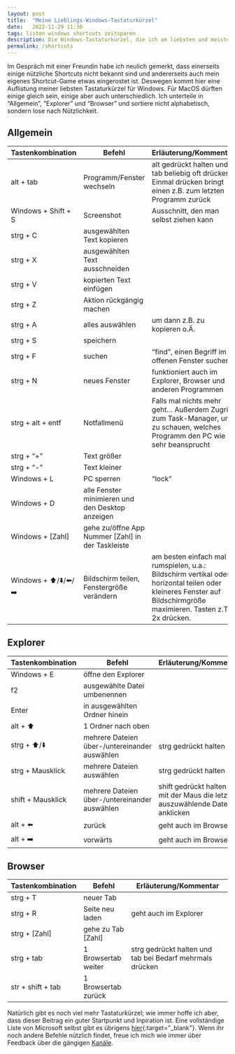 ```yaml
---
layout: post
title:  "Meine Lieblings-Windows-Tastaturkürzel"
date:   2022-11-29 11:30
tags: listen windows shortcuts zeitsparen
description: Die Windows-Tastaturkürzel, die ich am liebsten und meisten verwende
permalink: /shortcuts
---
```

Im Gespräch mit einer Freundin habe ich neulich gemerkt, dass einerseits einige nützliche Shortcuts nicht bekannt sind und andererseits auch mein eigenes Shortcut-Game etwas eingerostet ist. Deswegen kommt hier eine Auflistung meiner liebsten Tastaturkürzel für Windows. Für MacOS dürften einige gleich sein, einige aber auch unterschiedlich. Ich unterteile in “Allgemein”, “Explorer” und “Browser” und sortiere nicht alphabetisch, sondern lose nach Nützlichkeit.

## Allgemein

| Tastenkombination | Befehl | Erläuterung/Kommentar |
| --- | --- | --- |
| alt + tab | Programm/Fenster wechseln | alt gedrückt halten und tab beliebig oft drücken. Einmal drücken bringt einen z.B. zum letzten Programm zurück |
| Windows + Shift + S | Screenshot | Ausschnitt, den man selbst ziehen kann |
| strg + C | ausgewählten Text kopieren |  |
| strg + X | ausgewählten Text ausschneiden |  |
| strg + V | kopierten Text einfügen |  |
| strg + Z | Aktion rückgängig machen |  |
| strg + A | alles auswählen | um dann z.B. zu kopieren o.Ä. |
| strg + S | speichern |  |
| strg + F | suchen | “find”, einen Begriff im offenen Fenster suchen |
| strg + N | neues Fenster | funktioniert auch im Explorer, Browser und anderen Programmen |
| strg + alt + entf | Notfallmenü | Falls mal nichts mehr geht… Außerdem Zugriff zum Task-Manager, um zu schauen, welches Programm den PC wie sehr beansprucht |
| strg + “+” | Text größer |  |
| strg + “-” | Text kleiner |  |
| Windows + L | PC sperren | “lock” |
| Windows + D | alle Fenster minimieren und den Desktop anzeigen |  |
| Windows + [Zahl] | gehe zu/öffne App Nummer [Zahl] in der Taskleiste |  |
| Windows + ⬆️/⬇️/⬅️/➡️ | Bildschirm teilen, Fenstergröße verändern | am besten einfach mal rumspielen, u.a.: Bildschirm vertikal oder horizontal teilen oder kleineres Fenster auf Bildschirmgröße maximieren. Tasten z.T. 2x drücken. |

## Explorer

| Tastenkombination | Befehl | Erläuterung/Kommentar |
| --- | --- | --- |
| Windows + E | öffne den Explorer |  |
| f2 | ausgewählte Datei umbenennen |  |
| Enter | in ausgewählten Ordner hinein |  |
| alt + ⬆️ | 1 Ordner nach oben |  |
| strg + ⬆️/⬇️ | mehrere Dateien über-/untereinander auswählen | strg gedrückt halten |
| strg + Mausklick | mehrere Dateien auswählen | strg gedrückt halten |
| shift + Mausklick | mehrere Dateien über-/untereinander auswählen | shift gedrückt halten und mit der Maus die letzte auszuwählende Datei anklicken |
| alt + ⬅️ | zurück | geht auch im Browser |
| alt + ➡️ | vorwärts | geht auch im Browser |

## Browser

| Tastenkombination | Befehl | Erläuterung/Kommentar |
| --- | --- | --- |
| strg + T | neuer Tab |  |
| strg + R | Seite neu laden | geht auch im Explorer |
| strg + [Zahl] | gehe zu Tab [Zahl] |  |
| strg + tab | 1 Browsertab weiter | strg gedrückt halten und tab bei Bedarf mehrmals drücken |
| str + shift + tab | 1 Browsertab zurück |  |

Natürlich gibt es noch viel mehr Tastaturkürzel; wie immer hoffe ich aber, dass dieser Beitrag ein guter Startpunkt und Inpiration ist. Eine vollständige Liste von Microsoft selbst gibt es übrigens [hier](https://support.microsoft.com/de-de/windows/tastenkombinationen-in-windows-dcc61a57-8ff0-cffe-9796-cb9706c75eec){:target="_blank"}. Wenn ihr noch andere Befehle nützlich findet, freue ich mich wie immer über Feedback über die gängigen [Kanäle](/kontakt). 